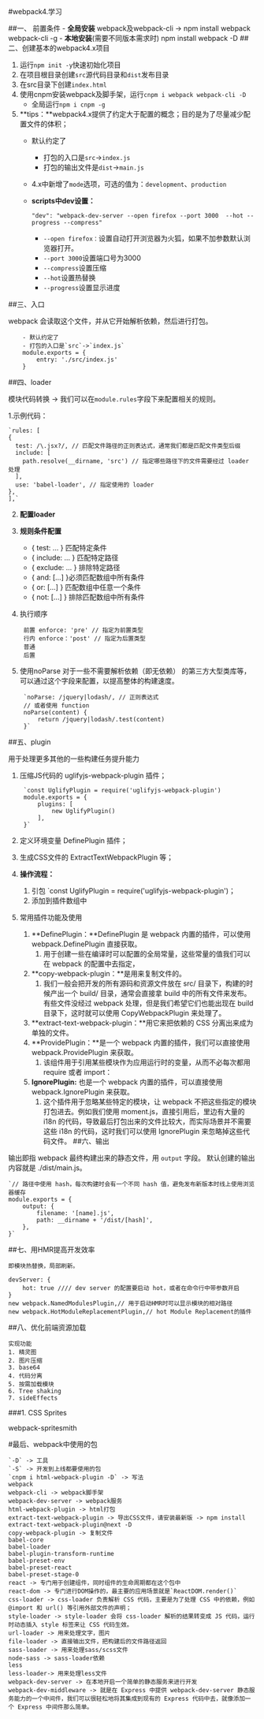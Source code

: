 #webpack4.学习

##一、 前置条件
	- **全局安装**
		webpack及webpack-cli -> npm install webpack webpack-cli -g
	- **本地安装**(需要不同版本需求时)
		npm install webpack -D
##二、创建基本的webpack4.x项目
1. 运行`npm init -y`快速初始化项目
2. 在项目根目录创建`src`源代码目录和`dist`发布目录
3. 在src目录下创建`index.html`
4. 使用cnpm安装webpack及脚手架，运行`cnpm i webpack webpack-cli -D`
	- 全局运行`npm i cnpm -g`
5. **tips：**webpack4.x提供了约定大于配置的概念；目的是为了尽量减少配置文件的体积；
	- 默认约定了
		- 打包的入口是`src`->`index.js`
		- 打包的输出文件是`dist`->`main.js`
	- 4.x中新增了`mode`选项，可选的值为：`development`、`production`
	- **scripts中dev设置：**
		
		`"dev": "webpack-dev-server --open firefox --port 3000  --hot --progress --compress"`
		- `--open firefox：`设置自动打开浏览器为火狐，如果不加参数默认浏览器打开。
		- `--port 3000`设置端口号为3000
		- `--compress`设置压缩
		- `--hot`设置热替换
		- `--progress`设置显示进度

##三、入口
	
webpack 会读取这个文件，并从它开始解析依赖，然后进行打包。

		- 默认约定了
		- 打包的入口是`src`->`index.js`
		module.exports = {
  			entry: './src/index.js' 
		}
	
##四、loader
	
模块代码转换 -> 我们可以在`module.rules`字段下来配置相关的规则。
	
1.示例代码：


	`rules: [
    {
      test: /\.jsx?/, // 匹配文件路径的正则表达式，通常我们都是匹配文件类型后缀
      include: [
        path.resolve(__dirname, 'src') // 指定哪些路径下的文件需要经过 loader 处理
      ],
      use: 'babel-loader', // 指定使用的 loader
    },
  	],`
  	
2. **配置loader**
3. **规则条件配置**

	- { test: ... } 匹配特定条件
	- { include: ... } 匹配特定路径
	- { exclude: ... } 排除特定路径
	- { and: [...] }必须匹配数组中所有条件
	- { or: [...] } 匹配数组中任意一个条件
	- { not: [...] } 排除匹配数组中所有条件
	
4. 执行顺序

		前置 enforce: 'pre' // 指定为前置类型
		行内 enforce：'post' // 指定为后置类型
		普通
		后置
		
5. 使用noParse
	对于一些不需要解析依赖（即无依赖） 的第三方大型类库等，可以通过这个字段来配置，以提高整体的构建速度。
  		
  		`noParse: /jquery|lodash/, // 正则表达式
    	// 或者使用 function
    	noParse(content) {
      		return /jquery|lodash/.test(content)
    	}`
    	
##五、plugin

用于处理更多其他的一些构建任务提升能力

1. 压缩JS代码的 uglifyjs-webpack-plugin 插件；

		`const UglifyPlugin = require('uglifyjs-webpack-plugin')
		module.exports = {
  			plugins: [
    			new UglifyPlugin()
  			],
		}`
		
2. 定义环境变量 DefinePlugin 插件；
3. 生成CSS文件的 ExtractTextWebpackPlugin 等；
4. **操作流程：**
	1. 引包 `const UglifyPlugin = require('uglifyjs-webpack-plugin')；
	2. 添加到插件数组中
5. 常用插件功能及使用
	1. **DefinePlugin：**DefinePlugin 是 webpack 内置的插件，可以使用 webpack.DefinePlugin 直接获取。
		1. 用于创建一些在编译时可以配置的全局常量，这些常量的值我们可以在 webpack 的配置中去指定，
	2. **copy-webpack-plugin：**是用来复制文件的。
		1. 我们一般会把开发的所有源码和资源文件放在 src/ 目录下，构建的时候产出一个 build/ 目录，通常会直接拿 build 中的所有文件来发布。有些文件没经过 webpack 处理，但是我们希望它们也能出现在 build 目录下，这时就可以使用 CopyWebpackPlugin 来处理了。
	3. **extract-text-webpack-plugin：**用它来把依赖的 CSS 分离出来成为单独的文件。
	4. **ProvidePlugin：**是一个 webpack 内置的插件，我们可以直接使用 webpack.ProvidePlugin 来获取。
		1. 该组件用于引用某些模块作为应用运行时的变量，从而不必每次都用 require 或者 import：
	5. **IgnorePlugin:** 也是一个 webpack 内置的插件，可以直接使用 webpack.IgnorePlugin 来获取。
		1. 这个插件用于忽略某些特定的模块，让 webpack 不把这些指定的模块打包进去。例如我们使用 moment.js，直接引用后，里边有大量的 i18n 的代码，导致最后打包出来的文件比较大，而实际场景并不需要这些 i18n 的代码，这时我们可以使用 IgnorePlugin 来忽略掉这些代码文件。
##六、输出

输出即指 webpack 最终构建出来的静态文件，用 `output` 字段。
默认创建的输出内容就是 ./dist/main.js。


	`// 路径中使用 hash，每次构建时会有一个不同 hash 值，避免发布新版本时线上使用浏览器缓存
	module.exports = {
  		output: {
    		filename: '[name].js',
    		path: __dirname + '/dist/[hash]',
  		},
	}`
	
##七、用HMR提高开发效率

	即模块热替换，局部刷新。
	
	devServer: {
        hot: true //// dev server 的配置要启动 hot，或者在命令行中带参数开启
    }
    new webpack.NamedModulesPlugin,// 用于启动HMR时可以显示模块的相对路径
    new webpack.HotModuleReplacementPlugin,// hot Module Replacement的插件

##八、优化前端资源加载

	实现功能
	1. 精灵图
	2. 图片压缩
	3. base64
	4. 代码分离
	5. 按需加载模块
	6. Tree shaking
	7. sideEffects

###1. CSS Sprites

webpack-spritesmith

#最后、webpack中使用的包

	`-D` -> 工具
	`-S` -> 开发到上线都要使用的包
	`cnpm i html-webpack-plugin -D` -> 写法
	webpack
	webpack-cli -> webpack脚手架
	webpack-dev-server -> webpack服务
	html-webpack-plugin -> html打包
	extract-text-webpack-plugin -> 导出CSS文件，请安装最新版 -> npm install extract-text-webpack-plugin@next -D
	copy-webpack-plugin -> 复制文件
	babel-core
	babel-loader
	babel-plugin-transform-runtime
	babel-preset-env
	babel-preset-react
	babel-preset-stage-0
	react -> 专门用于创建组件，同时组件的生命周期都在这个包中
	react-dom -> 专门进行DOM操作的，最主要的应用场景就是`ReactDOM.render()`
	css-loader -> css-loader 负责解析 CSS 代码，主要是为了处理 CSS 中的依赖，例如 @import 和 url() 等引用外部文件的声明；
	style-loader -> style-loader 会将 css-loader 解析的结果转变成 JS 代码，运行时动态插入 style 标签来让 CSS 代码生效。
	url-loader -> 用来处理文字，图片
	file-loader -> 直接输出文件，把构建后的文件路径返回
	sass-loader -> 用来处理sass/scss文件 
	node-sass -> sass-loader依赖
	less
	less-loader-> 用来处理less文件
	webpack-dev-server -> 在本地开启一个简单的静态服务来进行开发
	webpack-dev-middleware -> 就是在 Express 中提供 webpack-dev-server 静态服务能力的一个中间件，我们可以很轻松地将其集成到现有的 Express 代码中去，就像添加一个 Express 中间件那么简单。